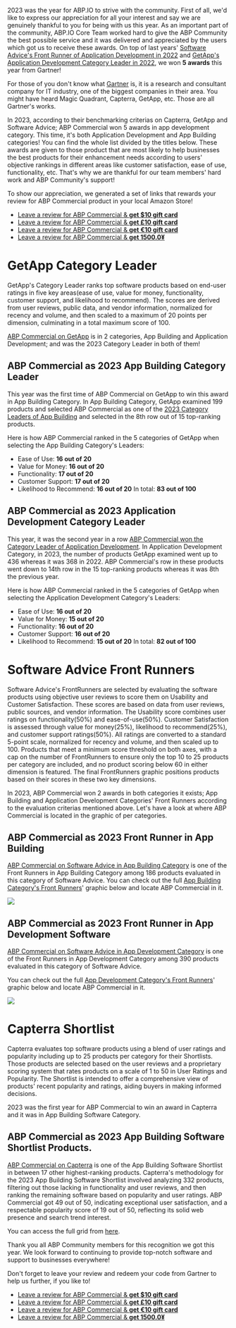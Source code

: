 
2023 was the year for ABP.IO to strive with the community. First of all, we'd like to express our appreciation for all your interest and say we are genuinely thankful to you for being with us this year.
As an important part of the community, ABP.IO Core Team worked hard to give the ABP Community the best possible service and it was delivered and appreciated by the users which got us to receive these awards.
On top of last years' [Software Advice's Front Runner of Application Development in 2022](https://blog.abp.io/abp/abpcommercial-2022-front-runner-in-app-development-category) and [GetApp's Application Development Category Leader in 2022](https://blog.abp.io/abp/abpcommercial-2022-category-leader-in-app-development-category), we won **5 awards** this year from Gartner!

For those of you don't know what [Gartner](https://www.gartner.com/en) is, it is a research and consultant company for IT industry, one of the biggest companies in their area. You might have heard Magic Quadrant, Capterra, GetApp, etc. Those are all Gartner's works.

In 2023, according to their benchmarking criterias on Capterra, GetApp and Software Advice; ABP Commercial won 5 awards in app development category. This time, it's both Application Development and App Building categories! You can find the whole list divided by the titles below.
These awards are given to those product that are most likely to help businesses the best products for their enhancement needs according to users' objective rankings in different areas like customer satisfaction, ease of use, functionality, etc. That's why we are thankful for our team members' hard work and ABP Community's support!

To show our appreciation, we generated a set of links that rewards your review for ABP Commercial product in your local Amazon Store!
* [Leave a review for ABP Commercial & **get $10 gift card**](https://reviews.capterra.com/products/new/8b6f9777-574b-42c6-9902-c045b585ab7c/07a1ac5a-4658-4552-a87d-5f4e1089fee9?lang=en)
* [Leave a review for ABP Commercial & **get £10 gift card**](https://reviews.capterra.com/products/new/8b6f9777-574b-42c6-9902-c045b585ab7c/30b5d7f2-d0c5-4b38-b968-2dc5601aa196?lang=en)
* [Leave a review for ABP Commercial & **get €10 gift card**](https://reviews.capterra.com/products/new/8b6f9777-574b-42c6-9902-c045b585ab7c/8fd7b0e8-e4e1-487a-96d6-88f70c14128c?lang=en)
* [Leave a review for ABP Commercial & **get 1500.0¥**](https://reviews.capterra.com/products/new/8b6f9777-574b-42c6-9902-c045b585ab7c/f6ee291b-f48f-4821-ac3a-606b7e6af005?lang=en)

# GetApp Category Leader

GetApp's Category Leader ranks top software products based on end-user ratings in five key areas(ease of use, value for money, functionality, customer support, and likelihood to recommend). The scores are derived from user reviews, public data, and vendor information, normalized for recency and volume, and then scaled to a maximum of 20 points per dimension, culminating in a total maximum score of 100. 

[ABP Commercial on GetApp](https://www.getapp.com/development-tools-software/a/abp-commercial/reviews/) is in 2 categories, App Building and Application Development; and was the 2023 Category Leader in both of them!

## ABP Commercial as 2023 App Building Category Leader
This year was the first time of ABP Commercial on GetApp to win this award in App Building Category. In App Building Category, GetApp examined 199 products and selected ABP Commercial as one of the [2023 Category Leaders of App Building](https://www.getapp.com/development-tools-software/application-builder/category-leaders/) and selected in the 8th row out of 15 top-ranking products.

Here is how ABP Commercial ranked in the 5 categories of GetApp when selecting the App Building Category's Leaders:
- Ease of Use: **16 out of 20**
- Value for Money: **16 out of 20**
- Functionality: **17 out of 20**
- Customer Support: **17 out of 20**
- Likelihood to Recommend: **16 out of 20**
In total: **83 out of 100**

## ABP Commercial as 2023 Application Development Category Leader
This year, it was the second year in a row [ABP Commercial won the Category Leader of Application Development](https://www.getapp.com/development-tools-software/application-development/category-leaders/). In Application Development Category, in 2023, the number of products GetApp examined went up to 436 whereas it was 368 in 2022. ABP Commercial's row in these products went down to 14th row in the 15 top-ranking products whereas it was 8th the previous year.

Here is how ABP Commercial ranked in the 5 categories of GetApp when selecting the Application Development Category's Leaders:
- Ease of Use: **16 out of 20**
- Value for Money: **15 out of 20**
- Functionality: **16 out of 20**
- Customer Support: **16 out of 20**
- Likelihood to Recommend: **15 out of 20**
In total: **82 out of 100**


# Software Advice Front Runners

Software Advice's FrontRunners are selected by evaluating the software products using objective user reviews to score them on Usability and Customer Satisfaction. These scores are based on data from user reviews, public sources, and vendor information. The Usability score combines user ratings on functionality(50%) and ease-of-use(50%). Customer Satisfaction is assessed through value for money(25%), likelihood to recommend(25%), and customer support ratings(50%). All ratings are converted to a standard 5-point scale, normalized for recency and volume, and then scaled up to 100. Products that meet a minimum score threshold on both axes, with a cap on the number of FrontRunners to ensure only the top 10 to 25 products per category are included, and no product scoring below 60 in either dimension is featured. The final FrontRunners graphic positions products based on their scores in these two key dimensions.

In 2023, ABP Commercial won 2 awards in both categories it exists; App Building and Application Development Categories' Front Runners according to the evaluation criterias mentioned above. Let's have a look at where ABP Commercial is located in the graphic of per categories.

## ABP Commercial as 2023 Front Runner in App Building
[ABP Commercial on Software Advice in App Building Category](https://www.softwareadvice.com/app-building/abp-commercial-profile/) is one of the Front Runners in App Building Category among 186 products evaluated in this category of Software Advice.
You can check out the full [App Building Category's Front Runners](https://www.softwareadvice.com/app-building/#frontrunners)' graphic below and locate ABP Commercial in it.

<img src="https://software-advice.imgix.net/managed/frontrunner/fr_grid_app_building.png">

## ABP Commercial as 2023 Front Runner in App Development Software
[ABP Commercial on Software Advice in App Development Category](https://www.softwareadvice.com/app-development/abp-commercial-profile/) is one of the Front Runners in App Development Category among 390 products evaluated in this category of Software Advice.

You can check out the full [App Development Category's Front Runners](https://www.softwareadvice.com/app-development/#frontrunners)' graphic below and locate ABP Commercial in it.

<img src="https://software-advice.imgix.net/managed/frontrunner/fr_grid_application_development.png?fit=max&w=650&fm=png&auto=format">

# Capterra Shortlist

Capterra evaluates top software products using a blend of user ratings and popularity including up to 25 products per category for their Shortlists. Those products are selected based on the user reviews and a proprietary scoring system that rates products on a scale of 1 to 50 in User Ratings and Popularity. The Shortlist is intended to offer a comprehensive view of products' recent popularity and ratings, aiding buyers in making informed decisions.

2023 was the first year for ABP Commercial to win an award in Capterra and it was in App Building Software Category.

## ABP Commercial as 2023 App Building Software Shortlist Products.

[ABP Commercial on Capterra](https://www.capterra.com/app-building-software/shortlist/) is one of the App Building Software Shortlist in between 17 other highest-ranking products. Capterra's methodology for the 2023 App Building Software Shortlist involved analyzing 332 products, filtering out those lacking in functionality and user reviews, and then ranking the remaining software based on popularity and user ratings.
ABP Commercial got 49 out of 50, indicating exceptional user satisfaction, and a respectable popularity score of 19 out of 50, reflecting its solid web presence and search trend interest.

You can access the full grid from [here](https://www.capterra.com/app-building-software/shortlist/).

Thank you all ABP Community members for this recognition we got this year. We look forward to continuing to provide top-notch software and support to businesses everywhere!

Don't forget to leave your review and redeem your code from Gartner to help us further, if you like to!
* [Leave a review for ABP Commercial & **get $10 gift card**](https://reviews.capterra.com/products/new/8b6f9777-574b-42c6-9902-c045b585ab7c/07a1ac5a-4658-4552-a87d-5f4e1089fee9?lang=en)
* [Leave a review for ABP Commercial & **get £10 gift card**](https://reviews.capterra.com/products/new/8b6f9777-574b-42c6-9902-c045b585ab7c/30b5d7f2-d0c5-4b38-b968-2dc5601aa196?lang=en)
* [Leave a review for ABP Commercial & **get €10 gift card**](https://reviews.capterra.com/products/new/8b6f9777-574b-42c6-9902-c045b585ab7c/8fd7b0e8-e4e1-487a-96d6-88f70c14128c?lang=en)
* [Leave a review for ABP Commercial & **get 1500.0¥**](https://reviews.capterra.com/products/new/8b6f9777-574b-42c6-9902-c045b585ab7c/f6ee291b-f48f-4821-ac3a-606b7e6af005?lang=en)
